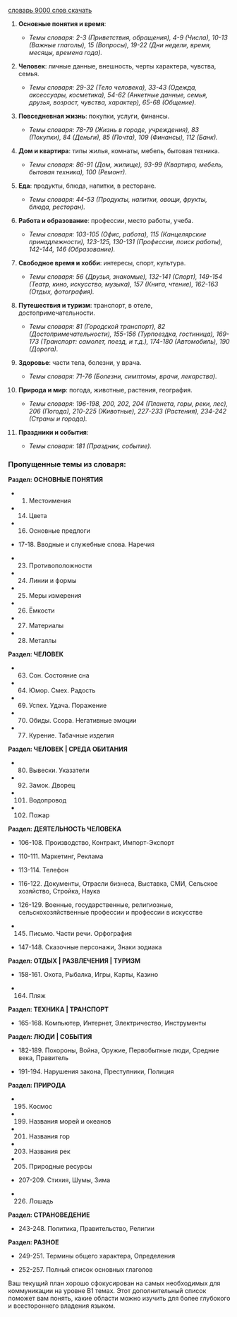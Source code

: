 
[словарь 9000 слов скачать]()

1. **Основные понятия и время**:
    
    - _Темы словаря: 2-3 (Приветствия, обращения), 4-9 (Числа), 10-13 (Важные глаголы), 15 (Вопросы), 19-22 (Дни недели, время, месяцы, времена года)._  
        
2. **Человек**: личные данные, внешность, черты характера, чувства, семья.
    
    - _Темы словаря: 29-32 (Тело человека), 33-43 (Одежда, аксессуары, косметика), 54-62 (Анкетные данные, семья, друзья, возраст, чувства, характер), 65-68 (Общение)._  
        
3. **Повседневная жизнь**: покупки, услуги, финансы.
    
    - _Темы словаря: 78-79 (Жизнь в городе, учреждения), 83 (Покупки), 84 (Деньги), 85 (Почта), 109 (Финансы), 112 (Банк)._  
        
4. **Дом и квартира**: типы жилья, комнаты, мебель, бытовая техника.
    
    - _Темы словаря: 86-91 (Дом, жилище), 93-99 (Квартира, мебель, бытовая техника), 100 (Ремонт)._  
        
5. **Еда**: продукты, блюда, напитки, в ресторане.
    
    - _Темы словаря: 44-53 (Продукты, напитки, овощи, фрукты, блюда, ресторан)._  
        
6. **Работа и образование**: профессии, место работы, учеба.
    
    - _Темы словаря: 103-105 (Офис, работа), 115 (Канцелярские принадлежности), 123-125, 130-131 (Профессии, поиск работы), 142-144, 146 (Образование)._  
        
7. **Свободное время и хобби**: интересы, спорт, культура.
    
    - _Темы словаря: 56 (Друзья, знакомые), 132-141 (Спорт), 149-154 (Театр, кино, искусство, музыка), 157 (Книга, чтение), 162-163 (Отдых, фотография)._  
        
8. **Путешествия и туризм**: транспорт, в отеле, достопримечательности.
    
    - _Темы словаря: 81 (Городской транспорт), 82 (Достопримечательности), 155-156 (Турпоездка, гостиница), 169-173 (Транспорт: самолет, поезд, и т.д.), 174-180 (Автомобиль), 190 (Дорога)._  
        
9. **Здоровье**: части тела, болезни, у врача.
    
    - _Темы словаря: 71-76 (Болезни, симптомы, врачи, лекарства)._  
        
10. **Природа и мир**: погода, животные, растения, география.
    
    - _Темы словаря: 196-198, 200, 202, 204 (Планета, горы, реки, лес), 206 (Погода), 210-225 (Животные), 227-233 (Растения), 234-242 (Страны и города)._  
        
11. **Праздники и события**:
    
    - _Темы словаря: 181 (Праздник, событие)._

### Пропущенные темы из словаря:

**Раздел: ОСНОВНЫЕ ПОНЯТИЯ**

- 1. Местоимения  
        
- 14. Цвета  
        
- 16. Основные предлоги  
        
- 17-18. Вводные и служебные слова. Наречия  
    
- 23. Противоположности  
        
- 24. Линии и формы  
        
- 25. Меры измерения  
        
- 26. Ёмкости  
        
- 27. Материалы  
        
- 28. Металлы  
        

**Раздел: ЧЕЛОВЕК**

- 63. Сон. Состояние сна  
        
- 64. Юмор. Смех. Радость  
        
- 69. Успех. Удача. Поражение  
        
- 70. Обиды. Ссора. Негативные эмоции  
        
- 77. Курение. Табачные изделия  
        

**Раздел: ЧЕЛОВЕК | СРЕДА ОБИТАНИЯ**

- 80. Вывески. Указатели  
        
- 92. Замок. Дворец  
        
- 101. Водопровод  
        
- 102. Пожар  
        

**Раздел: ДЕЯТЕЛЬНОСТЬ ЧЕЛОВЕКА**

- 106-108. Производство, Контракт, Импорт-Экспорт  
    
- 110-111. Маркетинг, Реклама  
    
- 113-114. Телефон  
    
- 116-122. Документы, Отрасли бизнеса, Выставка, СМИ, Сельское хозяйство, Стройка, Наука  
    
- 126-129. Военные, государственные, религиозные, сельскохозяйственные профессии и профессии в искусстве  
    
- 145. Письмо. Части речи. Орфография  
        
- 147-148. Сказочные персонажи, Знаки зодиака  
    

**Раздел: ОТДЫХ | РАЗВЛЕЧЕНИЯ | ТУРИЗМ**

- 158-161. Охота, Рыбалка, Игры, Карты, Казино  
    
- 164. Пляж  
        

**Раздел: ТЕХНИКА | ТРАНСПОРТ**

- 165-168. Компьютер, Интернет, Электричество, Инструменты  
    

**Раздел: ЛЮДИ | СОБЫТИЯ**

- 182-189. Похороны, Война, Оружие, Первобытные люди, Средние века, Правитель  
    
- 191-194. Нарушения закона, Преступники, Полиция  
    

**Раздел: ПРИРОДА**

- 195. Космос  
        
- 199. Названия морей и океанов  
        
- 201. Названия гор  
        
- 203. Названия рек  
        
- 205. Природные ресурсы  
        
- 207-209. Стихия, Шумы, Зима  
    
- 226. Лошадь  
        

**Раздел: СТРАНОВЕДЕНИЕ**

- 243-248. Политика, Правительство, Религии  
    

**Раздел: РАЗНОЕ**

- 249-251. Термины общего характера, Определения  
    
- 252-257. Полный список основных глаголов  
    

Ваш текущий план хорошо сфокусирован на самых необходимых для коммуникации на уровне B1 темах. Этот дополнительный список поможет вам понять, какие области можно изучить для более глубокого и всестороннего владения языком.